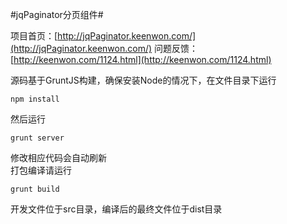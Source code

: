 #jqPaginator分页组件#

项目首页：[http://jqPaginator.keenwon.com/](http://jqPaginator.keenwon.com/)
问题反馈：[http://keenwon.com/1124.html](http://keenwon.com/1124.html)

源码基于GruntJS构建，确保安装Node的情况下，在文件目录下运行

    npm install
    
然后运行

    grunt server
    
修改相应代码会自动刷新  
打包编译请运行

    grunt build
    
开发文件位于src目录，编译后的最终文件位于dist目录